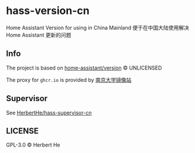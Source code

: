 # hass-version-cn

Home Assistant Version for using in China Mainland 便于在中国大陆使用解决 Home Assistant 更新的问题

## Info

The project is based on [home-assistant/version](https://github.com/home-assistant/version) &copy; UNLICENSED

The proxy for `ghcr.io` is provided by [南京大学镜像站](https://doc.nju.edu.cn/books/35f4a/page/ghcr)

## Supervisor

See [HerbertHe/hass-supervisor-cn](https://github.com/herberthe/hass-supervisor-cn)

## LICENSE

GPL-3.0 &copy; Herbert He
